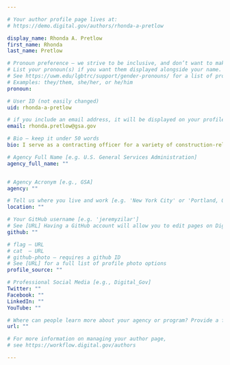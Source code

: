```yaml
---

# Your author profile page lives at:
# https://demo.digital.gov/authors/rhonda-a-pretlow

display_name: Rhonda A. Pretlow
first_name: Rhonda
last_name: Pretlow

# Pronoun preference — we strive to be inclusive, and don’t want to make assumptions on a person’s first name (be it a gender-neutral name, or is one more common in languages other than English). Learn more http://www.MyPronouns.org
# List your pronoun(s) if you want them displayed alongside your name. Leave it blank and we'll use just your name.
# See https://uwm.edu/lgbtrc/support/gender-pronouns/ for a list of pronouns
# Examples: they/them, she/her, or he/him
pronoun:

# User ID (not easily changed)
uid: rhonda-a-pretlow

# if you include an email address, it will be displayed on your profile page
email: rhonda.pretlow@gsa.gov

# Bio — keep it under 50 words
bio: I serve as a contracting officer for a variety of construction-related procurements for the Public Buildings Service. I have a career background in Finance, Education, and Computer Science. I have BA in computer science from Roosevelt University, an MA in English from the University of Notre Dame, and an MBA from the University of Chicago Booth School of Business. My primary interest is in improving the user experience of government applications for governmental and non-governmental users. What is the use of designing a beautiful room that no one enters or takes full advantage of?

# Agency Full Name [e.g. U.S. General Services Administration]
agency_full_name: ""


# Agency Acronym [e.g., GSA]
agency: ""

# Tell us where you live and work [e.g. 'New York City' or 'Portland, OR']
location: ""

# Your GitHub username [e.g. 'jeremyzilar']
# See [URL] Having a GitHub account will allow you to edit pages on DigitalGov. The image used in your GitHub account can also be used to populate your digital.gov profile photo.
github: ""

# flag — URL
# cat  — URL
# github-photo — requires a github ID
# See [URL] for a full list of profile photo options
profile_source: ""

# Professional Social Media [e.g., Digital_Gov]
Twitter: ""
Facebook: ""
LinkedIn: ""
YouTube: ""

# Where can people learn more about your agency or program? Provide a full URL [e.g. 'https://www.example.gov/']
url: ""

# For more information on managing your author page,
# see https://workflow.digital.gov/authors

---
```

